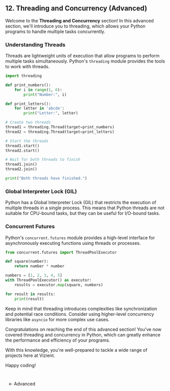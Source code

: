 ## 12. Threading and Concurrency (Advanced)

Welcome to the **Threading and Concurrency** section! In this advanced section, we'll introduce you to threading, which allows your Python programs to handle multiple tasks concurrently.

### Understanding Threads

Threads are lightweight units of execution that allow programs to perform multiple tasks simultaneously. Python's `threading` module provides the tools to work with threads.

```python
import threading

def print_numbers():
    for i in range(1, 6):
        print("Number:", i)

def print_letters():
    for letter in 'abcde':
        print("Letter:", letter)

# Create two threads
thread1 = threading.Thread(target=print_numbers)
thread2 = threading.Thread(target=print_letters)

# Start the threads
thread1.start()
thread2.start()

# Wait for both threads to finish
thread1.join()
thread2.join()

print("Both threads have finished.")
```

### Global Interpreter Lock (GIL)

Python has a Global Interpreter Lock (GIL) that restricts the execution of multiple threads in a single process. This means that Python threads are not suitable for CPU-bound tasks, but they can be useful for I/O-bound tasks.

### Concurrent Futures

Python's `concurrent.futures` module provides a high-level interface for asynchronously executing functions using threads or processes.

```python
from concurrent.futures import ThreadPoolExecutor

def square(number):
    return number * number

numbers = [1, 2, 3, 4, 5]
with ThreadPoolExecutor() as executor:
    results = executor.map(square, numbers)

for result in results:
    print(result)
```

Keep in mind that threading introduces complexities like synchronization and potential race conditions. Consider using higher-level concurrency libraries like `asyncio` for more complex use cases.

Congratulations on reaching the end of this advanced section! You've now covered threading and concurrency in Python, which can greatly enhance the performance and efficiency of your programs.

With this knowledge, you're well-prepared to tackle a wide range of projects here at Vizient. 

Happy coding!


<br>

<div style="display: flex; justify-content: space-between; align-items: center;">
    <a href="https://bitquip.github.io/Python-guide/11_adv_intro" style="margin: 10px; text-decoration: none;">← Advanced</a>
    <span style="margin: 10px;"></span>
</div>
